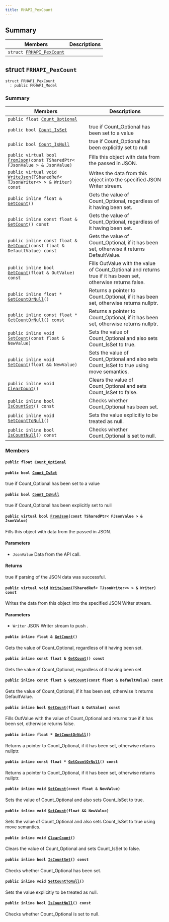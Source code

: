 ```yaml
---
title: RHAPI_PexCount
---
```


## Summary

 Members                        | Descriptions                                
--------------------------------|---------------------------------------------
`struct `[`FRHAPI_PexCount`](#structFRHAPI__PexCount) | 

## struct `FRHAPI_PexCount` <a id="structFRHAPI__PexCount"></a>

```
struct FRHAPI_PexCount
  : public FRHAPI_Model
```

### Summary

 Members                        | Descriptions                                
--------------------------------|---------------------------------------------
`public float `[`Count_Optional`](#structFRHAPI__PexCount_1ab3857fd6a2125496df075cd9c4e3a0d5) | 
`public bool `[`Count_IsSet`](#structFRHAPI__PexCount_1a050184966a397013b815e7e2b15001d9) | true if Count_Optional has been set to a value
`public bool `[`Count_IsNull`](#structFRHAPI__PexCount_1a43093b2c88ad2086268b799b69214f55) | true if Count_Optional has been explicitly set to null
`public virtual bool `[`FromJson`](#structFRHAPI__PexCount_1a10c74edb8db4fca98fd539968c1a4318)`(const TSharedPtr< FJsonValue > & JsonValue)` | Fills this object with data from the passed in JSON.
`public virtual void `[`WriteJson`](#structFRHAPI__PexCount_1aa746cddefb81c7766ee0001f9d6fadc2)`(TSharedRef< TJsonWriter<> > & Writer) const` | Writes the data from this object into the specified JSON Writer stream.
`public inline float & `[`GetCount`](#structFRHAPI__PexCount_1a4e27f439b149b58668a09a58aa53cde7)`()` | Gets the value of Count_Optional, regardless of it having been set.
`public inline const float & `[`GetCount`](#structFRHAPI__PexCount_1ae053a2d35d24645bf621f7745221a6a6)`() const` | Gets the value of Count_Optional, regardless of it having been set.
`public inline const float & `[`GetCount`](#structFRHAPI__PexCount_1a5e8598877a1baa43709a394d39d5a73a)`(const float & DefaultValue) const` | Gets the value of Count_Optional, if it has been set, otherwise it returns DefaultValue.
`public inline bool `[`GetCount`](#structFRHAPI__PexCount_1ad7662026f67286f692a7f0bd17d25b19)`(float & OutValue) const` | Fills OutValue with the value of Count_Optional and returns true if it has been set, otherwise returns false.
`public inline float * `[`GetCountOrNull`](#structFRHAPI__PexCount_1a89fafceae2bd684889f631550dadfe39)`()` | Returns a pointer to Count_Optional, if it has been set, otherwise returns nullptr.
`public inline const float * `[`GetCountOrNull`](#structFRHAPI__PexCount_1aff6f62f11be65194d68ad7dba242abec)`() const` | Returns a pointer to Count_Optional, if it has been set, otherwise returns nullptr.
`public inline void `[`SetCount`](#structFRHAPI__PexCount_1a11ddb1c41d7ec291a228a0ad23c7b5ad)`(const float & NewValue)` | Sets the value of Count_Optional and also sets Count_IsSet to true.
`public inline void `[`SetCount`](#structFRHAPI__PexCount_1a219a9f3d0e08aa5d943c564ab426a342)`(float && NewValue)` | Sets the value of Count_Optional and also sets Count_IsSet to true using move semantics.
`public inline void `[`ClearCount`](#structFRHAPI__PexCount_1aeed66bc650144cee6f9b1eaf08fb9249)`()` | Clears the value of Count_Optional and sets Count_IsSet to false.
`public inline bool `[`IsCountSet`](#structFRHAPI__PexCount_1ab63c2bda0e5295ef525f66f9c18d0705)`() const` | Checks whether Count_Optional has been set.
`public inline void `[`SetCountToNull`](#structFRHAPI__PexCount_1a487759204e318a2e4bcb3bbc13ded5fd)`()` | Sets the value explicitly to be treated as null.
`public inline bool `[`IsCountNull`](#structFRHAPI__PexCount_1aff3464ead48e7017c04a38dcdb5590f7)`() const` | Checks whether Count_Optional is set to null.

### Members

#### `public float `[`Count_Optional`](#structFRHAPI__PexCount_1ab3857fd6a2125496df075cd9c4e3a0d5) <a id="structFRHAPI__PexCount_1ab3857fd6a2125496df075cd9c4e3a0d5"></a>

#### `public bool `[`Count_IsSet`](#structFRHAPI__PexCount_1a050184966a397013b815e7e2b15001d9) <a id="structFRHAPI__PexCount_1a050184966a397013b815e7e2b15001d9"></a>

true if Count_Optional has been set to a value

#### `public bool `[`Count_IsNull`](#structFRHAPI__PexCount_1a43093b2c88ad2086268b799b69214f55) <a id="structFRHAPI__PexCount_1a43093b2c88ad2086268b799b69214f55"></a>

true if Count_Optional has been explicitly set to null

#### `public virtual bool `[`FromJson`](#structFRHAPI__PexCount_1a10c74edb8db4fca98fd539968c1a4318)`(const TSharedPtr< FJsonValue > & JsonValue)` <a id="structFRHAPI__PexCount_1a10c74edb8db4fca98fd539968c1a4318"></a>

Fills this object with data from the passed in JSON.

#### Parameters
* `JsonValue` Data from the API call.

#### Returns
true if parsing of the JSON data was successful.

#### `public virtual void `[`WriteJson`](#structFRHAPI__PexCount_1aa746cddefb81c7766ee0001f9d6fadc2)`(TSharedRef< TJsonWriter<> > & Writer) const` <a id="structFRHAPI__PexCount_1aa746cddefb81c7766ee0001f9d6fadc2"></a>

Writes the data from this object into the specified JSON Writer stream.

#### Parameters
* `Writer` JSON Writer stream to push .

#### `public inline float & `[`GetCount`](#structFRHAPI__PexCount_1a4e27f439b149b58668a09a58aa53cde7)`()` <a id="structFRHAPI__PexCount_1a4e27f439b149b58668a09a58aa53cde7"></a>

Gets the value of Count_Optional, regardless of it having been set.

#### `public inline const float & `[`GetCount`](#structFRHAPI__PexCount_1ae053a2d35d24645bf621f7745221a6a6)`() const` <a id="structFRHAPI__PexCount_1ae053a2d35d24645bf621f7745221a6a6"></a>

Gets the value of Count_Optional, regardless of it having been set.

#### `public inline const float & `[`GetCount`](#structFRHAPI__PexCount_1a5e8598877a1baa43709a394d39d5a73a)`(const float & DefaultValue) const` <a id="structFRHAPI__PexCount_1a5e8598877a1baa43709a394d39d5a73a"></a>

Gets the value of Count_Optional, if it has been set, otherwise it returns DefaultValue.

#### `public inline bool `[`GetCount`](#structFRHAPI__PexCount_1ad7662026f67286f692a7f0bd17d25b19)`(float & OutValue) const` <a id="structFRHAPI__PexCount_1ad7662026f67286f692a7f0bd17d25b19"></a>

Fills OutValue with the value of Count_Optional and returns true if it has been set, otherwise returns false.

#### `public inline float * `[`GetCountOrNull`](#structFRHAPI__PexCount_1a89fafceae2bd684889f631550dadfe39)`()` <a id="structFRHAPI__PexCount_1a89fafceae2bd684889f631550dadfe39"></a>

Returns a pointer to Count_Optional, if it has been set, otherwise returns nullptr.

#### `public inline const float * `[`GetCountOrNull`](#structFRHAPI__PexCount_1aff6f62f11be65194d68ad7dba242abec)`() const` <a id="structFRHAPI__PexCount_1aff6f62f11be65194d68ad7dba242abec"></a>

Returns a pointer to Count_Optional, if it has been set, otherwise returns nullptr.

#### `public inline void `[`SetCount`](#structFRHAPI__PexCount_1a11ddb1c41d7ec291a228a0ad23c7b5ad)`(const float & NewValue)` <a id="structFRHAPI__PexCount_1a11ddb1c41d7ec291a228a0ad23c7b5ad"></a>

Sets the value of Count_Optional and also sets Count_IsSet to true.

#### `public inline void `[`SetCount`](#structFRHAPI__PexCount_1a219a9f3d0e08aa5d943c564ab426a342)`(float && NewValue)` <a id="structFRHAPI__PexCount_1a219a9f3d0e08aa5d943c564ab426a342"></a>

Sets the value of Count_Optional and also sets Count_IsSet to true using move semantics.

#### `public inline void `[`ClearCount`](#structFRHAPI__PexCount_1aeed66bc650144cee6f9b1eaf08fb9249)`()` <a id="structFRHAPI__PexCount_1aeed66bc650144cee6f9b1eaf08fb9249"></a>

Clears the value of Count_Optional and sets Count_IsSet to false.

#### `public inline bool `[`IsCountSet`](#structFRHAPI__PexCount_1ab63c2bda0e5295ef525f66f9c18d0705)`() const` <a id="structFRHAPI__PexCount_1ab63c2bda0e5295ef525f66f9c18d0705"></a>

Checks whether Count_Optional has been set.

#### `public inline void `[`SetCountToNull`](#structFRHAPI__PexCount_1a487759204e318a2e4bcb3bbc13ded5fd)`()` <a id="structFRHAPI__PexCount_1a487759204e318a2e4bcb3bbc13ded5fd"></a>

Sets the value explicitly to be treated as null.

#### `public inline bool `[`IsCountNull`](#structFRHAPI__PexCount_1aff3464ead48e7017c04a38dcdb5590f7)`() const` <a id="structFRHAPI__PexCount_1aff3464ead48e7017c04a38dcdb5590f7"></a>

Checks whether Count_Optional is set to null.

